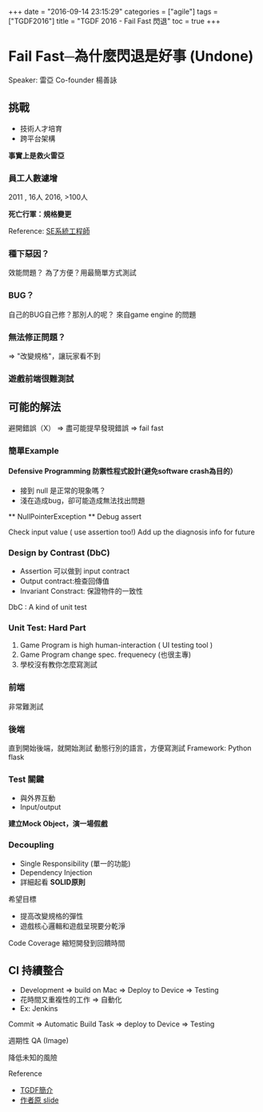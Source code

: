 +++
date = "2016-09-14 23:15:29"
categories = ["agile"]
tags = ["TGDF2016"]
title = "TGDF 2016 - Fail Fast 閃退" 
toc = true
+++

# Fail Fast─為什麼閃退是好事 (Undone)


Speaker:  雷亞 Co-founder 楊善詠

## 挑戰
- 技術人才培育
- 跨平台架構

__事實上是救火雷亞__

### 員工人數遽增
2011 , 16人
2016,  >100人

__死亡行軍：規格變更__

Reference: [SE系統工程師](http://tw.ikanman.com/comic/8128)

### 種下惡因？
效能問題？
為了方便？用最簡單方式測試

### BUG？
自己的BUG自己修？那別人的呢？
來自game engine 的問題

###  無法修正問題？
=> "改變規格"，讓玩家看不到

### 遊戲前端很難測試
## 可能的解法

避開錯誤（X）
=> 盡可能提早發現錯誤
=> fail fast


### 簡單Example
#### Defensive Programming 防禦性程式設計(避免software crash為目的）

- 接到 null 是正常的現象嗎？
- 淺在造成bug，卻可能造成無法找出問題

** NullPointerException
** Debug assert

Check input value ( use assertion too!)
Add up the diagnosis info for future


### Design by Contrast (DbC)
- Assertion 可以做到 input contract
- Output contract:檢查回傳值
- Invariant Constract: 保證物件的一致性

DbC : A kind of unit test

### Unit Test: Hard Part

1. Game Program is high human-interaction ( UI testing tool )
2. Game Program change spec. frequenecy (也很主專)
3. 學校沒有教你怎麼寫測試

### 前端
非常難測試

### 後端
直到開始後端，就開始測試
動態行別的語言，方便寫測試
Framework: Python flask

### Test 關鍵
- 與外界互動
- Input/output

__建立Mock Object，演一場假戲__

### Decoupling
- Single Responsibility (單一的功能)
- Dependency Injection
- 詳細起看 __SOLID原則__

希望目標

- 提高改變規格的彈性
- 遊戲核心邏輯和遊戲呈現要分乾淨


Code Coverage
縮短開發到回饋時間

## CI 持續整合

- Development => build on Mac => Deploy to Device => Testing
- 花時間又重複性的工作 => 自動化
- Ex: Jenkins

Commit => Automatic Build Task => deploy to Device => Testing

週期性 QA
(Image)

降低未知的風險



Reference

- [TGDF簡介](http://www.tgdf.tw/archives/member/shan-yung-yang)
- [作者原 slide](https://docs.google.com/presentation/d/1WYDpUjt5hWnE30rphzQM_Tw91kASht5lVjA-YY9IL4M/edit#slide=id.p)